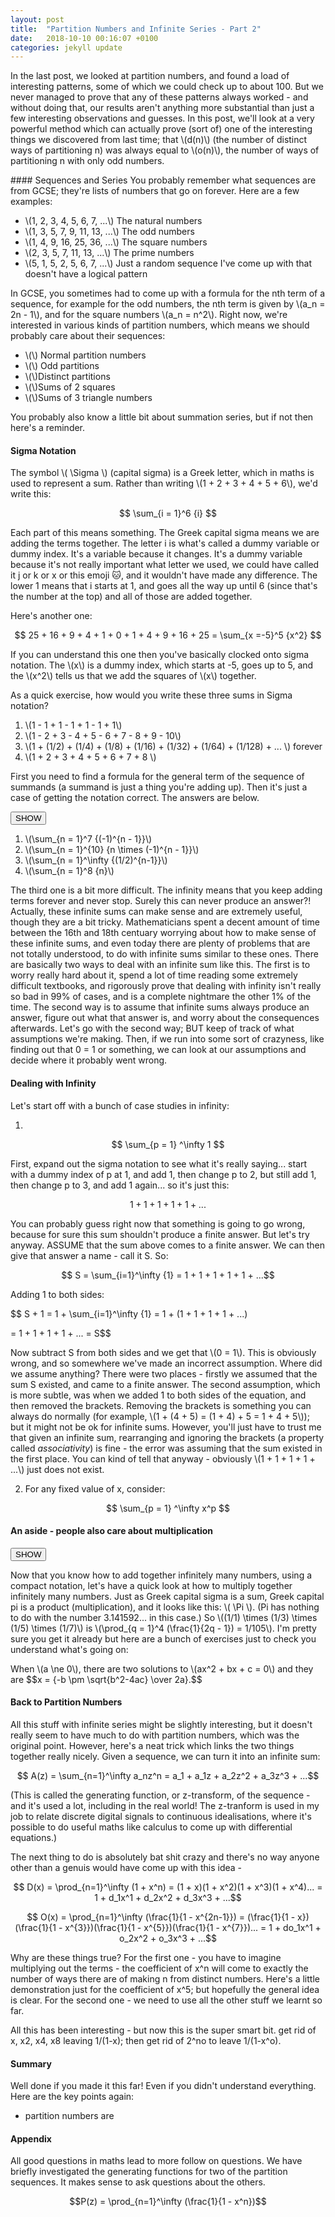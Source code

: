 ```yaml
---
layout: post
title:  "Partition Numbers and Infinite Series - Part 2"
date:   2018-10-10 00:16:07 +0100
categories: jekyll update
---
```


<p>
In the last post, we looked at partition numbers, and found a load of interesting patterns, some of which we could check up to about 100. But we never managed to prove that any of these patterns always worked - and without doing that, our results aren't anything more substantial than just a few interesting observations and guesses. In this post, we'll look at a very powerful method which can actually prove (sort of) one of the interesting things we discovered from last time; that \(d(n)\) (the number of distinct ways of partitioning n) was always equal to \(o(n)\), the number of ways of partitioning n with only odd numbers. 
</p>
#### Sequences and Series
You probably remember what sequences are from GCSE; they're lists of numbers that go on forever. Here are a few examples:

<ul>
  <li> \(1, 2, 3, 4, 5, 6, 7, ...\) The natural numbers </li>
  <li> \(1, 3, 5, 7, 9, 11, 13, ...\) The odd numbers   </li>
  <li> \(1, 4, 9, 16, 25, 36, ...\)    The square numbers </li>
  <li> \(2, 3, 5, 7, 11, 13, ...\)       The prime numbers </li>
  <li> \(5, 1, 5, 2, 5, 6, 7, ...\)      Just a random sequence I've come up with that doesn't have a logical pattern </li>
</ul>
<p>
In GCSE, you sometimes had to come up with a formula for the nth term of a sequence, for example for the odd numbers, the nth term is given by  \(a_n = 2n - 1\), and for the square numbers  \(a_n = n^2\). Right now, we're interested in various kinds of partition numbers, which means we should probably care about their sequences:
</p>

<ul>
  <li>\(\) Normal partition numbers</li>
  <li>\(\) Odd partitions</li>
  <li>\(\)Distinct partitions</li>
  <li>\(\)Sums of 2 squares</li>
  <li>\(\)Sums of 3 triangle numbers</li>
</ul>

You probably also know a little bit about summation series, but if not then here's a reminder.

#### Sigma Notation
<p> The symbol \( \Sigma \) (capital sigma) is a Greek letter, which in maths is used to represent a sum. Rather than writing \(1 + 2 + 3 + 4 + 5 + 6\), we'd write this: </p>

$$ \sum_{i = 1}^6 {i} $$

<p>
Each part of this means something. The Greek capital sigma means we are adding the terms together. The letter i is what's called a dummy variable or dummy index. It's a variable because it changes. It's a dummy variable because it's not really important what letter we used, we could have called it j or k or x or this emoji 🐱, and it wouldn't have made any difference. The lower 1 means that i starts at 1, and goes all the way up until 6 (since that's the number at the top) and all of those are added together. 
</p>
Here's another one:

$$ 25 + 16 + 9 + 4 + 1 + 0 + 1 + 4 + 9 + 16 + 25 = \sum_{x =-5}^5 {x^2} $$

<p>
If you can understand this one then you've basically clocked onto sigma notation. The \(x\) is a dummy index, which starts at -5, goes up to 5, and the \(x^2\) tells us that we add the squares of \(x\) together. 
</p>

As a quick exercise, how would you write these three sums in Sigma notation?

<ol>
  <li> \(1 - 1 + 1 - 1 + 1 - 1 + 1\) </li>
  <li> \(1 - 2 + 3 - 4 + 5 - 6 + 7 - 8 + 9 - 10\) </li>
  <li> \(1 + (1/2) + (1/4) + (1/8) + (1/16) + (1/32) + (1/64) + (1/128) + ... \) forever </li>
  <li> \(1 + 2 + 3 + 4 + 5 + 6 + 7 + 8 \) </li>
</ol>


First you need to find a formula for the general term of the sequence of summands (a summand is just a thing you're adding up). Then it's just a case of getting the notation correct. The answers are below. 

<button onClick="doSomething(content1, 'showHide1')"> SHOW </button>


<p id="showHide1">
<ol>
  <li> \(\sum_{n = 1}^7 {(-1)^{n - 1}}\)</li>
  <li> \(\sum_{n = 1}^{10} {n \times (-1)^{n - 1}}\)</li>
  <li> \(\sum_{n = 1}^\infty {(1/2)^{n-1}}\)</li>
  <li> \(\sum_{n = 1}^8 {n}\)</li>
</ol>
</p>


The third one is a bit more difficult. The infinity means that you keep adding terms forever and never stop. Surely this can never produce an answer?! Actually, these infinite sums can make sense and are extremely useful, though they are a bit tricky. Mathematicians spent a decent amount of time between the 16th and 18th centuary worrying about how to make sense of these infinite sums, and even today there are plenty of problems that are not totally understood, to do with infinite sums similar to these ones. 
There are basically two ways to deal with an infinite sum like this. The first is to worry really hard about it, spend a lot of time reading some extremely difficult textbooks, and rigorously prove that dealing with infinity isn't really so bad in 99% of cases, and is a complete nightmare the other 1% of the time. The second way is to assume that infinite sums always produce an answer, figure out what that answer is, and worry about the consequences afterwards. Let's go with the second way; BUT keep of track of what assumptions we're making.  Then, if we run into some sort of crazyness, like finding out that 0 = 1 or something, we can look at our assumptions and decide where it probably went wrong. 

#### Dealing with Infinity
Let's start off with a bunch of case studies in infinity:

1. 

$$ \sum_{p = 1} ^\infty 1 $$


First, expand out the sigma notation to see what it's really saying...
start with a dummy index of p at 1, and add 1, then change p to 2, but still add 1, then change p to 3, and add 1 again... so it's just this:

$$1 + 1 + 1 + 1 + 1 + ...$$

You can probably guess right now that something is going to go wrong, because for sure this sum shouldn't produce a finite answer. But let's try anyway. ASSUME that the sum above comes to a finite answer. We can then give that answer a name - call it S. So:

$$ S = \sum_{i=1}^\infty {1} = 1 + 1 + 1 + 1 + 1 + ...$$

Adding 1 to both sides:

$$ S + 1 = 1 + \sum_{i=1}^\infty {1} = 1 + (1 + 1 + 1 + 1 + ...)

= 1 + 1 + 1 + 1 + ... = S$$

<p>Now subtract S from both sides and we get that \(0 = 1\). This is obviously wrong, and so somewhere we've made an incorrect assumption. Where did we assume anything? There were two places - firstly we assumed that the sum S existed, and came to a finite answer. The second assumption, which is more subtle, was when we added 1 to both sides of the equation, and then removed the brackets. Removing the brackets is something you can always do normally (for example, \(1 + (4 + 5) = (1 + 4) + 5 = 1 + 4 + 5\)); but it might not be ok for infinite sums. However, you'll just have to trust me that given an infinite sum, rearranging and ignoring the brackets (a property called <em>associativity</em>) is fine - the error was assuming that the sum existed in the first place. You can kind of tell that anyway - obviously \(1 + 1 + 1 + 1 + ...\) just does not exist. 
</p>

2. For any fixed value of x, consider:

$$ \sum_{p = 1} ^\infty x^p $$

<h4> An aside - people also care about multiplication </h4>

<button onClick="doSomething(content2, 'showHide2')"> SHOW </button>

<p>
Now that you know how to add together infinitely many numbers, using a compact notation, let's have a quick look at how to multiply together infinitely many numbers. Just as Greek capital sigma is a sum, Greek capital pi is a product (multiplication), and it looks like this: \( \Pi \). (Pi has nothing to do with the number 3.141592... in this case.) So \((1/1) \times (1/3) \times (1/5) \times (1/7)\) is \(\prod_{q = 1}^4 (\frac{1}{2q - 1}) = 1/105\). I'm pretty sure you get it already but here are a bunch of exercises just to check you understand what's going on:
</p>



<p id="showHide2">
  When \(a \ne 0\), there are two solutions to \(ax^2 + bx + c = 0\) and they are
  $$x = {-b \pm \sqrt{b^2-4ac} \over 2a}.$$
</p>


#### Back to Partition Numbers
All this stuff with infinite series might be slightly interesting, but it doesn't really seem to have much to do with partition numbers, which was the original point. However, here's a neat trick which links the two things together really nicely. Given a sequence, we can turn it into an infinite sum:

$$ A(z) = \sum_{n=1}^\infty a_nz^n = a_1 + a_1z + a_2z^2 + a_3z^3 + ...$$

(This is called the generating function, or z-transform, of the sequence - and it's used a lot, including in the real world! The z-tranform is used in my job to relate discrete digital signals to continuous idealisations, where it's possible to do useful maths like calculus to come up with differential equations.)

The next thing to do is absolutely bat shit crazy and there's no way anyone other than a genuis would have come up with this idea - 

$$ D(x) =  \prod_{n=1}^\infty (1 + x^n) = (1 + x)(1 + x^2)(1 + x^3)(1 + x^4)... = 1 + d_1x^1 + d_2x^2 + d_3x^3 + ...$$

$$ O(x) =  \prod_{n=1}^\infty (\frac{1}{1 - x^{2n-1}}) = (\frac{1}{1 - x})(\frac{1}{1 - x^{3}})(\frac{1}{1 - x^{5}})(\frac{1}{1 - x^{7}})... = 1 + do_1x^1 + o_2x^2 + o_3x^3 + ...$$

Why are these things true? For the first one - you have to imagine multiplying out the terms - the coefficient of x^n will come to exactly the number of ways there are of making n from distinct numbers. Here's a little demonstration just for the coefficient of x^5; but hopefully the general idea is clear. 
For the second one - we need to use all the other stuff we learnt so far. 


All this has been interesting - but now this is the super smart bit. get rid of x, x2, x4, x8 leaving 1/(1-x); then get rid of 2^no to leave 1/(1-x^o). 

#### Summary
Well done if you made it this far! Even if you didn't understand everything. Here are the key points again:

- partition numbers are 


#### Appendix
All good questions in maths lead to more follow on questions. We have briefly investigated the generating functions for two of the partition sequences. It makes sense to ask questions about the others. 

$$P(z) = \prod_{n=1}^\infty (\frac{1}{1 - x^n})$$

<script src='https://cdnjs.cloudflare.com/ajax/libs/mathjax/2.7.5/latest.js?config=TeX-MML-AM_CHTML' async></script>

<script>
  let content1 = document.getElementById("showHide1").innerHTML;
  console.log(content1);
  let content2 = document.getElementById("showHide2").innerHTML;
  console.log(content2);

  function doSomething(data, id) {
    console.log("started f");
    console.log(id);
    if (document.getElementById(id).innerHTML) {
        document.getElementById(id).innerHTML = "";
        console.log("emptying the thing");
    }
    else {
        document.getElementById(id).innerHTML = data;
        console.log(data);
        MathJax.Hub.Typeset();
    }
  }
</script>
